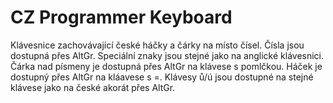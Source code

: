 # CZ Programmer Keyboard
Klávesnice zachovávající české háčky a čárky na místo čísel. Čísla jsou dostupná přes AltGr. Speciální znaky jsou stejné jako na anglické klávesnici. Čárka nad písmeny je dostupná přes AltGr na klávese s pomlčkou. Háček je dostupný přes AltGr na kláavese s =. Klávesy ů/ú jsou dostupné na stejné klávese jako na české akorát přes AltGr.
